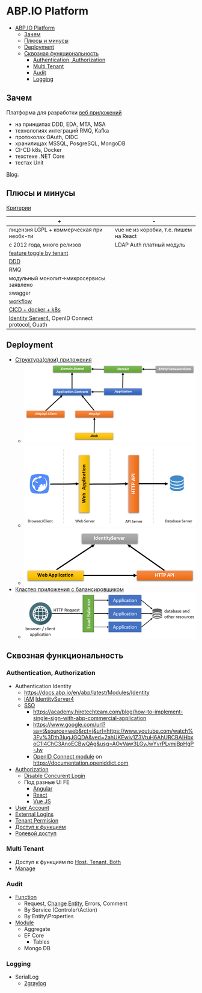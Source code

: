 # ABP.IO Platform

- [ABP.IO Platform](#abpio-platform)
  - [Зачем](#зачем)
  - [Плюсы и минусы](#плюсы-и-минусы)
  - [Deployment](#deployment)
  - [Сквозная функциональность](#сквозная-функциональность)
    - [Authentication, Authorization](#authentication-authorization)
    - [Multi Tenant](#multi-tenant)
    - [Audit](#audit)
    - [Logging](#logging)

## Зачем

Платформа для разработки [веб приложений](../../arch/system.class/app.framework.md)

- на принципах DDD, EDA, MTA, MSA
- технологиях интеграций RMQ, Kafka
- протоколах OAuth, OIDC
- хранилищах MSSQL, PosgreSQL, MongoDB
- CI-CD k8s, Docker
- техстеке .NET Core
- тестах Unit

[Blog](https://blog.abp.io/abp).

## Плюсы и минусы

[Критерии](../../arch/arch.criteria.md)

| + | - |
| - | - |
| лицензия LGPL + коммерческая при необх-ти | vue не из коробки, т.е. пишем на React |
| с 2012 года, много релизов | LDAP Auth платный модуль|
| [feature toggle by tenant](https://docs.abp.io/en/abp/latest/Modules/Tenant-Management#managing-the-tenant-features) ||
| [DDD](https://abp.io/books/implementing-domain-driven-design) ||
| RMQ ||
| модульный монолит->микросервисы заявлено ||
| swagger | |
| [workflow](https://community.abp.io/posts/using-elsa-workflow-with-the-abp-framework-773siqi9)||
| [CICD + docker + k8s](https://community.abp.io/posts/.net-core-microservice-application-with-abp-docker-and-cicd-part-10-8snm8lwy)||
| [Identity Server4](http://docs.identityserver.io/), OpenID Connect protocol, Ouath||

## Deployment

- [Структура(слои) приложения](https://docs.abp.io/en/abp/latest/Startup-Templates/Application)
  - ![Слои приложения](https://raw.githubusercontent.com/abpframework/abp/rel-5.3/docs/en/images/layered-project-dependencies.png)
  - ![Tiered structure](https://raw.githubusercontent.com/abpframework/abp/rel-5.3/docs/en/images/tiered-solution-servers.png)
  - ![With Identity Server](https://raw.githubusercontent.com/abpframework/abp/rel-5.3/docs/en/images/tiered-solution-applications.png)
- [Кластер приложения с балансировщиком](https://docs.abp.io/en/abp/latest/Deployment/Clustered-Environment)
  - ![clusterd](https://raw.githubusercontent.com/abpframework/abp/rel-5.3/docs/en/images/deployment-clustered.png)

## Сквозная функциональность

### Authentication, Authorization

- Authentication Identity
  - <https://docs.abp.io/en/abp/latest/Modules/Identity>
  - [IAM](../../arch/system.class/iam.md) [IdentityServer4](https://docs.abp.io/en/abp/latest/Modules/IdentityServer)
  - [SSO](../../arch/pattern/security/sso.md)
    - <https://academy.hiretechteam.com/blog/how-to-implement-single-sign-with-abp-commercial-application>
    - <https://www.google.com/url?sa=t&source=web&rct=j&url=https://www.youtube.com/watch%3Fv%3Dth3IugJGQDA&ved=2ahUKEwiv1Z3VtuH6AhURCBAIHbxoC1I4ChC3AnoECBwQAg&usg=AOvVaw3LGyJwYvrPLvmjBpHgP-Jw>
    - [OpenID Connect module](https://docs.abp.io/en/abp/latest/Modules/OpenIddict) on <https://documentation.openiddict.com>
- [Authorization](https://docs.abp.io/en/abp/latest/Authorization)
  - [Disable Concurent Login](https://support.abp.io/QA/Questions/3047/Disable-concurrent-user-login)
  - Под разные UI FE
    - [Angular](https://docs.abp.io/en/abp/latest/UI/Angular/Authorization)
    - [React](react.md)
    - [Vue JS](vuejs.md)
- [User Account](https://docs.abp.io/en/abp/latest/CurrentUser)
- [External Logins](https://docs.abp.io/en/commercial/latest/modules/account#social-external-logins)
- [Tenant Permision](https://docs.abp.io/en/commercial/latest/modules/account/impersonation#tenant-user-impersonation-permissions)
- [Доступ к функциям](https://docs.abp.io/en/abp/latest/Authorization#multi-tenancy)
- [Ролевой доступ](https://docs.abp.io/en/abp/latest/Modules/Permission-Management)

### Multi Tenant

- Доступ к функциям по [Host, Tenant, Both](https://docs.abp.io/en/abp/latest/Authorization#multi-tenancy)
- [Manage](https://docs.abp.io/en/abp/latest/Modules/Tenant-Management#user-interface)

### Audit

- [Function](https://docs.abp.io/en/abp/latest/Audit-Logging)
  - Request, [Change Entity](https://github.com/abpframework/abp/blob/dev/framework/src/Volo.Abp.Auditing/Volo/Abp/Auditing/AuditPropertySetter.cs), Errors, Comment
  - By Service (Controler\Action)
  - By Entity\Properties
- [Module](https://docs.abp.io/en/abp/latest/Modules/Audit-Logging)
  - Aggregate
  - EF Core
    - Tables
  - Mongo DB

### Logging

- SerialLog
  - [2graylog](https://medium.com/@paulius.juozelskis/centralized-logging-in-net-core-using-graylog-and-serilog-4de7739051a)
